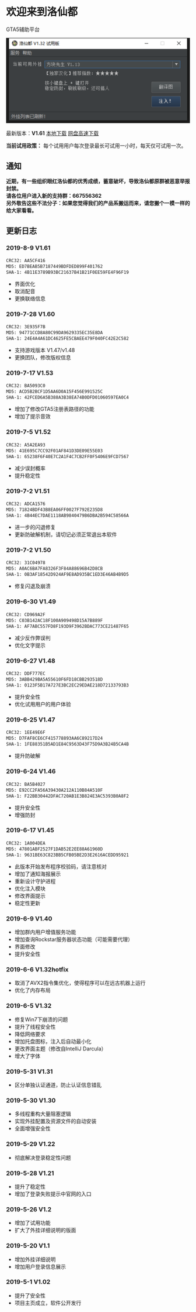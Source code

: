 # 欢迎来到洛仙都
GTA5辅助平台

![主界面](mainwindow.png)

 最新版本：**V1.61**
[本地下载](//github.com/luoxiandu/luoxiandu.com/releases/download/1.61/release.exe)
[网盘高速下载](https://u19529786.pipipan.com/fs/19529786-392093399)

**当前试用政策：**
每个试用用户每次登录最长可试用一小时，每天仅可试用一次。

## 通知
**近期，有一些组织眼红洛仙都的优秀成绩，蓄意破坏，导致洛仙都原群被恶意举报封禁。**  
**请各位用户进入新的支持群：667556362**  
**另外敬告这些不法分子：如果您觉得我们的产品系搬运而来，请您搬个一模一样的给大家看看。**

<!---
**支持CPU：**

![志强](https://www.intel.cn/content/dam/www/global/badges/badge-xeon.png.rendition.intel.web.84.84.png)
![酷睿i9](https://www.intel.cn/content/dam/www/global/badges/badge-9th-gen-core-i9.png.rendition.intel.web.84.84.png)
![酷睿i7](https://www.intel.cn/content/dam/www/global/badges/badge-9th-gen-core-i7.png.rendition.intel.web.84.84.png)
![酷睿i5](https://www.intel.cn/content/dam/www/global/badges/badge-9th-gen-core-i5.png.rendition.intel.web.84.84.png)
![酷睿i3](https://www.intel.cn/content/dam/www/global/badges/badge-9th-gen-core-i3.png.rendition.intel.web.84.84.png)
![奔腾](https://www.intel.cn/content/dam/www/global/badges/badge-pentium.png.rendition.intel.web.84.84.png)
![赛扬](https://www.intel.cn/content/dam/www/global/badges/badge-celeron.png.rendition.intel.web.84.84.png)
![锐龙线程撕裂者](RyzenTR.png)
![锐龙](Ryzen.png)
---->

## 更新日志
### 2019-8-9 V1.61
```
CRC32: AA5CF416
MD5: ED7BEAB5B7187449BDFDED899F401762
SHA-1: 4B11E3789B93BC21637B41B21F0EE59FE4F96F19
```
- 界面优化
- 取消配音
- 更换联络信息

### 2019-7-28 V1.60
```
CRC32: 3E935F7B
MD5: 94771CCD8A80C99DA9629335EC35E8DA
SHA-1: 24E4A4A61DC4625FE5CBAEE479F040FC42E2C582
```
- 支持游戏版本 V1.47/v1.48
- 更换团队，修改版权信息

### 2019-7-17 V1.53
```
CRC32: BA5093C0
MD5: ACD5B2BCF1D5AA6D0A15F456E991525C
SHA-1: 42FCED6A5B388A3B38EA74B0DFD01060597EA0C4
```
- 增加了修改GTA5注册表路径的功能
- 增加了提示音效

### 2019-7-5 V1.52
```
CRC32: A5A2EA93
MD5: 41E695C7CC92F01AF841D3DE09E55E03
SHA-1: 65238F6F40E7C2A1F4C7CB2FF0F5406E9FCD7567
```
- 减少误封概率
- 提升稳定性

### 2019-7-2 V1.51
```
CRC32: ADCA1576
MD5: 71824BDF43B8EA06FF0027F792E235D8
SHA-1: 4B44EC7DAE1118AB9840479B6DBA2B594C58566A
```
- 进一步的闪退修复
- 更新防破解机制，请切记必须正常退出本软件

### 2019-7-2 V1.50
```
CRC32: 31C04978
MD5: A0AC6BA7FA8326F3F84A88696B42D8CB
SHA-1: 0B3AF18542D924AF9E8AD935BC1ED3E46AB4B9D5
```
- 修复闪退及崩溃

### 2019-6-30 V1.49
```
CRC32: CD969A2F
MD5: C03B142AC18F100A909498D15A7B889F
SHA-1: AF7ABC557FD8F193D9F3962BDAC773CE21487F65
```
- 减少反作弊误判
- 优化文字提示

### 2019-6-27 V1.48
```
CRC32: DDF777EC
MD5: 3ABB429BA5A55610F6FD18CBB293518D
SHA-1: 0123F5B17A727E3BC2EC29EDAE218D72133793B3
```
- 提升安全性
- 优化试用用户的用户体验

### 2019-6-25 V1.47
```
CRC32: 1EE49E6F
MD5: D7FAF8CE6CF415778893AA6C89217D24
SHA-1: 1FE88351B5AD1E84C9563D43F75D9A3B24B5CA4B
```
- 提升防破解

### 2019-6-24 V1.46
```
CRC32: BA5B4027
MD5: E92CC2FA56A39430A212A110B84A510F
SHA-1: F22BB30442DFAC720AB1E3B824E3AC5393B0A8F2
```
- 提升安全性
- 增强防封

### 2019-6-17 V1.45
```
CRC32: 1A004DEA
MD5: 47801ABF2527F1DAB52E2EE88A61960D
SHA-1: 9631BE63C823BB5CFB05BE2D3E2616ACEDD95921
```
- 此版本开始发布程序校验码，请注意核对
- 增加了通知海报展示
- 重新设计守护进程
- 优化注入模块
- 修改界面提示
- 稳定性更新

### 2019-6-9 V1.40
- 增加群内用户增值服务功能
- 增加查询Rockstar服务器状态功能（可能需要代理）
- 界面修改
- 提升安全性

### 2019-6-6 V1.32hotfix
- 取消了AVX2指令集优化，使得程序可以在远古机器上运行
- 优化了内存布局

### 2019-6-5 V1.32
- 修复Win7下崩溃的问题
- 提升了线程安全性
- 降低网络要求
- 增加托盘图标，注入后自动最小化
- 更改界面主题（修改自IntelliJ Darcula）
- 增大了字体

### 2019-5-31 V1.31
- 区分单独认证通道，防止认证信息错乱

### 2019-5-30 V1.30
- 多线程重构大量阻塞逻辑
- 实现外挂配置及资源文件的自动安装
- 全面增强安全性

### 2019-5-29 V1.22
- 彻底解决登录稳定性问题

### 2019-5-28 V1.21
- 提升了稳定性
- 增加了登录失败提示中官网的入口

### 2019-5-26 V1.2
- 增加了试用功能
- 扩大了外挂详细说明的版面

### 2019-5-20 V1.1
- 增加外挂详细说明
- 增加用户登录信息展示

### 2019-5-1 V1.02
- 提升了安全性
- 项目主页成立，软件公开发行